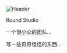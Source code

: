 
![Header](https://capsule-render.vercel.app/api?type=Venom&color=timeGradient&height=200&animation=fadeIn&section=header&text=RoundStudio&fontSize=70&fontColor=d6ace6)

Round Studio

一个很小众的团队\.\.\.

写一些奇奇怪怪的东西\.\.\.


